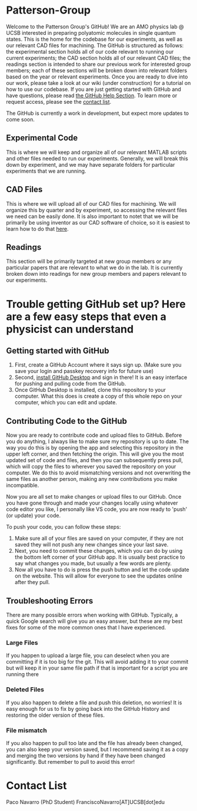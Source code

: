 # Patterson-Group

Welcome to the Patterson Group's GitHub! We are an AMO physics lab @ UCSB interested in preparing polyatomic molecules in single quantum states. This is the home for the codebase for our experiments, as well as our relevant CAD files for machining. The GitHub is structured as follows: the experimental section holds all of our code relevant to running our current experiments; the CAD section holds all of our relevant CAD files; the readings section is intended to share our previous work for interested group members; each of these sections will be broken down into relevant folders based on the year or relevant experiments. Once you are ready to dive into our work, please take a look at our wiki (under construction) for a tutorial on how to use our codebase. If you are just getting started with GitHub and have questions, please read [the GitHub Help Section](https://github.com/CraftyLeo/Patterson-Group/blob/main/README.md#trouble-getting-github-set-up-here-are-a-few-easy-steps-that-even-a-physicist-can-understand). To learn more or request access, please see the [contact list](https://github.com/CraftyLeo/Patterson-Group/blob/main/README.md#contact-list).

The GitHub is currently a work in development, but expect more updates to come soon. 

## Experimental Code 

This is where we will keep and organize all of our relevant MATLAB scripts and other files needed to run our experiments. Generally, we will break this down by experiment, and we may have separate folders for particular experiments that we are running.

## CAD Files 

This is where we will upload all of our CAD files for machining. We will organize this by quarter and by experiment, so accessing the relevant files we need can be easily done. It is also important to notet that we will be primarily be using inventor as our CAD software of choice, so it is easiest to learn how to do that [here](https://www.autodesk.com/learn/ondemand/curated/inventor-quick-start-guide). 

## Readings

This section will be primarily targeted at new group members or any particular papers that are relevant to what we do in the lab. It is currently broken down into readings for new group members and papers relevant to our experiments.


# Trouble getting GitHub set up? Here are a few easy steps that even a physicist can understand

## Getting started with GitHub
1. First, create a GitHub Account where it says sign up. (Make sure you save your login and passkey recovery info for future use)
2. Second, [install GitHub Desktop](https://desktop.github.com/download/) and sign in there! It is an easy interface for pushing and pulling code from the GitHub.
3. Once GitHub Desktop is installed, clone this repository to your computer. What this does is create a copy of this whole repo on your computer, which you can edit and update.

## Contributing Code to the GitHub
Now you are ready to contribute code and upload files to GitHub. Before you do anything, I always like to make sure my repository is up to date. The way you do this is by opening the app and selecting this repository in the upper left corner, and then fetching the origin.
This will give you the most updated set of code and files, and then you can subsequently press pull, which will copy the files to wherever you saved the repository on your computer. 
We do this to avoid mismatching versions and not overwriting the same files as another person, making any new contributions you make incompatible. 

Now you are all set to make changes or upload files to our GitHub. Once you have gone through and made your changes locally using whatever code editor you like, I personally like VS code, you are now ready to 'push' (or update) your code. 

To push your code, you can follow these steps: 
1. Make sure all of your files are saved on your computer, if they are not saved they will not push any new changes since your last save.
2. Next, you need to commit these changes, which you can do by using the bottom left corner of your GitHub app. It is usually best practice to say what changes you made, but usually a few words are plenty.
3. Now all you have to do is press the push button and let the code update on the website. This will allow for everyone to see the updates online after they pull.


## Troubleshooting Errors 
There are many possible errors when working with GitHub. Typically, a quick Google search will give you an easy answer, but these are my best fixes for some of the more common ones that I have experienced. 

### Large Files 
If you happen to upload a large file, you can deselect when you are committing if it is too big for the git. This will avoid adding it to your commit but will keep it in your same file path if that is important for a script you are running there

### Deleted Files 
If you also happen to delete a file and push this deletion, no worries! It is easy enough for us to fix by going back into the GitHub History and restoring the older version of these files. 

### File mismatch 
If you also happen to pull too late and the file has already been changed, you can also keep your version saved, but I recommend saving it as a copy and merging the two versions by hand if they have been changed significantly. But remember to pull to avoid this error!

# Contact List 

Paco Navarro (PhD Student) FranciscoNavarro[AT]UCSB[dot]edu
